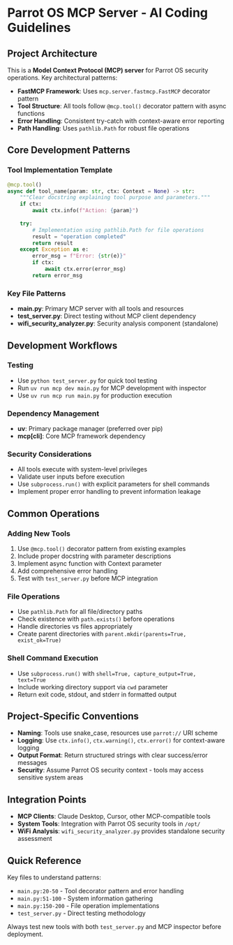 # Parrot OS MCP Server - AI Coding Guidelines

## Project Architecture

This is a **Model Context Protocol (MCP) server** for Parrot OS security operations. Key architectural patterns:

- **FastMCP Framework**: Uses `mcp.server.fastmcp.FastMCP` decorator pattern
- **Tool Structure**: All tools follow `@mcp.tool()` decorator pattern with async functions
- **Error Handling**: Consistent try-catch with context-aware error reporting
- **Path Handling**: Uses `pathlib.Path` for robust file operations

## Core Development Patterns

### Tool Implementation Template
```python
@mcp.tool()
async def tool_name(param: str, ctx: Context = None) -> str:
    """Clear docstring explaining tool purpose and parameters."""
    if ctx:
        await ctx.info(f"Action: {param}")
    
    try:
        # Implementation using pathlib.Path for file operations
        result = "operation completed"
        return result
    except Exception as e:
        error_msg = f"Error: {str(e)}"
        if ctx:
            await ctx.error(error_msg)
        return error_msg
```

### Key File Patterns
- **main.py**: Primary MCP server with all tools and resources
- **test_server.py**: Direct testing without MCP client dependency
- **wifi_security_analyzer.py**: Security analysis component (standalone)

## Development Workflows

### Testing
- Use `python test_server.py` for quick tool testing
- Run `uv run mcp dev main.py` for MCP development with inspector
- Use `uv run mcp run main.py` for production execution

### Dependency Management
- **uv**: Primary package manager (preferred over pip)
- **mcp[cli]**: Core MCP framework dependency

### Security Considerations
- All tools execute with system-level privileges
- Validate user inputs before execution
- Use `subprocess.run()` with explicit parameters for shell commands
- Implement proper error handling to prevent information leakage

## Common Operations

### Adding New Tools
1. Use `@mcp.tool()` decorator pattern from existing examples
2. Include proper docstring with parameter descriptions
3. Implement async function with Context parameter
4. Add comprehensive error handling
5. Test with `test_server.py` before MCP integration

### File Operations
- Use `pathlib.Path` for all file/directory paths
- Check existence with `path.exists()` before operations
- Handle directories vs files appropriately
- Create parent directories with `parent.mkdir(parents=True, exist_ok=True)`

### Shell Command Execution
- Use `subprocess.run()` with `shell=True, capture_output=True, text=True`
- Include working directory support via `cwd` parameter
- Return exit code, stdout, and stderr in formatted output

## Project-Specific Conventions

- **Naming**: Tools use snake_case, resources use `parrot://` URI scheme
- **Logging**: Use `ctx.info()`, `ctx.warning()`, `ctx.error()` for context-aware logging
- **Output Format**: Return structured strings with clear success/error messages
- **Security**: Assume Parrot OS security context - tools may access sensitive system areas

## Integration Points

- **MCP Clients**: Claude Desktop, Cursor, other MCP-compatible tools
- **System Tools**: Integration with Parrot OS security tools in `/opt/`
- **WiFi Analysis**: `wifi_security_analyzer.py` provides standalone security assessment

## Quick Reference

Key files to understand patterns:
- `main.py:20-50` - Tool decorator pattern and error handling
- `main.py:51-100` - System information gathering
- `main.py:150-200` - File operation implementations
- `test_server.py` - Direct testing methodology

Always test new tools with both `test_server.py` and MCP inspector before deployment.